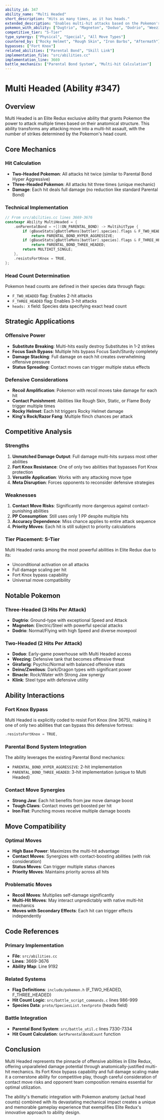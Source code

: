 ```yaml
---
ability_id: 347
ability_name: "Multi Headed"
short_description: "Hits as many times, as it has heads."
extended_description: "Enables multi-hit attacks based on the Pokemon's anatomical head count. Two-headed Pokemon strike twice per attack, while three-headed Pokemon unleash triple strikes. Each successive hit maintains full damage, making this ability incredibly powerful for breaking through defenses."
pokemon_with_ability: ["Dugtrio", "Magneton", "Doduo", "Dodrio", "Weezing", "Girafarig", "Deino", "Zweilous", "Binacle", "Klink", "Various Multi-headed Forms"]
competitive_tier: "S-Tier"
type_synergy: ["Physical", "Special", "All Move Types"]
countered_by: ["Rocky Helmet", "Rough Skin", "Iron Barbs", "Aftermath"]
bypasses: ["Fort Knox"]
related_abilities: ["Parental Bond", "Skill Link"]
implementation_file: "src/abilities.cc"
implementation_line: 3669
battle_mechanics: ["Parental Bond System", "Multi-hit Calculation"]
---
```


# Multi Headed (Ability #347)

## Overview

Multi Headed is an Elite Redux exclusive ability that grants Pokemon the power to attack multiple times based on their anatomical structure. This ability transforms any attacking move into a multi-hit assault, with the number of strikes determined by the Pokemon's head count.

## Core Mechanics

### Hit Calculation
- **Two-Headed Pokemon**: All attacks hit twice (similar to Parental Bond Hyper Aggressive)
- **Three-Headed Pokemon**: All attacks hit three times (unique mechanic)
- **Damage**: Each hit deals full damage (no reduction like standard Parental Bond)

### Technical Implementation
```cpp
// From src/abilities.cc lines 3669-3676
constexpr Ability MultiHeaded = {
    .onParentalBond = +[](ON_PARENTAL_BOND) -> MultihitType {
        if (gBaseStats[gBattleMons[battler].species].flags & F_TWO_HEADED) 
            return PARENTAL_BOND_HYPER_AGGRESSIVE;
        if (gBaseStats[gBattleMons[battler].species].flags & F_THREE_HEADED) 
            return PARENTAL_BOND_THREE_HEADED;
        return MULTIHIT_SINGLE;
    },
    .resistsFortKnox = TRUE,
};
```

### Head Count Determination
Pokemon head counts are defined in their species data through flags:
- `F_TWO_HEADED` flag: Enables 2-hit attacks
- `F_THREE_HEADED` flag: Enables 3-hit attacks
- `heads: X` field: Species data specifying exact head count

## Strategic Applications

### Offensive Power
- **Substitute Breaking**: Multi-hits easily destroy Substitutes in 1-2 strikes
- **Focus Sash Bypass**: Multiple hits bypass Focus Sash/Sturdy completely
- **Damage Stacking**: Full damage on each hit creates overwhelming offensive pressure
- **Status Spreading**: Contact moves can trigger multiple status effects

### Defensive Considerations
- **Recoil Amplification**: Pokemon with recoil moves take damage for each hit
- **Contact Punishment**: Abilities like Rough Skin, Static, or Flame Body trigger multiple times
- **Rocky Helmet**: Each hit triggers Rocky Helmet damage
- **King's Rock/Razor Fang**: Multiple flinch chances per attack

## Competitive Analysis

### Strengths
1. **Unmatched Damage Output**: Full damage multi-hits surpass most other abilities
2. **Fort Knox Resistance**: One of only two abilities that bypasses Fort Knox protection
3. **Versatile Application**: Works with any attacking move type
4. **Meta Disruption**: Forces opponents to reconsider defensive strategies

### Weaknesses
1. **Contact Move Risks**: Significantly more dangerous against contact-punishing abilities
2. **PP Consumption**: Still uses only 1 PP despite multiple hits
3. **Accuracy Dependence**: Miss chance applies to entire attack sequence
4. **Priority Moves**: Each hit is still subject to priority calculations

### Tier Placement: S-Tier
Multi Headed ranks among the most powerful abilities in Elite Redux due to its:
- Unconditional activation on all attacks
- Full damage scaling per hit
- Fort Knox bypass capability
- Universal move compatibility

## Notable Pokemon

### Three-Headed (3 Hits Per Attack)
- **Dugtrio**: Ground-type with exceptional Speed and Attack
- **Magneton**: Electric/Steel with powerful special attacks
- **Dodrio**: Normal/Flying with high Speed and diverse movepool

### Two-Headed (2 Hits Per Attack)
- **Doduo**: Early-game powerhouse with Multi Headed access
- **Weezing**: Defensive tank that becomes offensive threat
- **Girafarig**: Psychic/Normal with balanced offensive stats
- **Deino/Zweilous**: Dark/Dragon types with significant power
- **Binacle**: Rock/Water with Strong Jaw synergy
- **Klink**: Steel type with defensive utility

## Ability Interactions

### Fort Knox Bypass
Multi Headed is explicitly coded to resist Fort Knox (line 3675), making it one of only two abilities that can bypass this defensive fortress:
```cpp
.resistsFortKnox = TRUE,
```

### Parental Bond System Integration
The ability leverages the existing Parental Bond mechanics:
- `PARENTAL_BOND_HYPER_AGGRESSIVE`: 2-hit implementation
- `PARENTAL_BOND_THREE_HEADED`: 3-hit implementation (unique to Multi Headed)

### Contact Move Synergies
- **Strong Jaw**: Each hit benefits from jaw move damage boost
- **Tough Claws**: Contact moves get boosted per hit
- **Iron Fist**: Punching moves receive multiple damage boosts

## Move Compatibility

### Optimal Moves
- **High Base Power**: Maximizes the multi-hit advantage
- **Contact Moves**: Synergizes with contact-boosting abilities (with risk consideration)
- **Status Moves**: Can trigger multiple status chances
- **Priority Moves**: Maintains priority across all hits

### Problematic Moves
- **Recoil Moves**: Multiplies self-damage significantly
- **Multi-Hit Moves**: May interact unpredictably with native multi-hit mechanics
- **Moves with Secondary Effects**: Each hit can trigger effects independently

## Code References

### Primary Implementation
- **File**: `src/abilities.cc`
- **Lines**: 3669-3676
- **Ability Map**: Line 9192

### Related Systems
- **Flag Definitions**: `include/pokemon.h` (F_TWO_HEADED, F_THREE_HEADED)
- **Hit Count Logic**: `src/battle_script_commands.c` lines 986-999
- **Species Data**: `proto/SpeciesList.textproto` (heads field)

### Battle Integration
- **Parental Bond System**: `src/battle_util.c` lines 7330-7334
- **Hit Count Calculation**: `GetParentalBondCount` function

## Conclusion

Multi Headed represents the pinnacle of offensive abilities in Elite Redux, offering unparalleled damage potential through anatomically-justified multi-hit mechanics. Its Fort Knox bypass capability and full damage scaling make it a cornerstone ability for competitive play, though careful consideration of contact move risks and opponent team composition remains essential for optimal utilization.

The ability's thematic integration with Pokemon anatomy (actual head counts) combined with its devastating mechanical impact creates a unique and memorable gameplay experience that exemplifies Elite Redux's innovative approach to ability design.